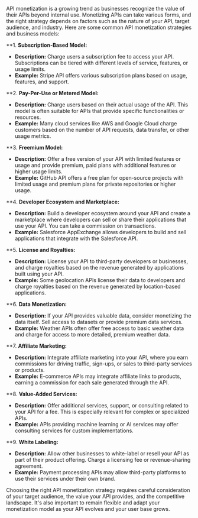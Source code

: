 API monetization is a growing trend as businesses recognize the value of their APIs beyond internal use. Monetizing APIs can take various forms, and the right strategy depends on factors such as the nature of your API, target audience, and industry. Here are some common API monetization strategies and business models:

**1. **Subscription-Based Model:**
   - **Description:** Charge users a subscription fee to access your API. Subscriptions can be tiered with different levels of service, features, or usage limits.
   - **Example:** Stripe API offers various subscription plans based on usage, features, and support.

**2. **Pay-Per-Use or Metered Model:**
   - **Description:** Charge users based on their actual usage of the API. This model is often suitable for APIs that provide specific functionalities or resources.
   - **Example:** Many cloud services like AWS and Google Cloud charge customers based on the number of API requests, data transfer, or other usage metrics.

**3. **Freemium Model:**
   - **Description:** Offer a free version of your API with limited features or usage and provide premium, paid plans with additional features or higher usage limits.
   - **Example:** GitHub API offers a free plan for open-source projects with limited usage and premium plans for private repositories or higher usage.

**4. **Developer Ecosystem and Marketplace:**
   - **Description:** Build a developer ecosystem around your API and create a marketplace where developers can sell or share their applications that use your API. You can take a commission on transactions.
   - **Example:** Salesforce AppExchange allows developers to build and sell applications that integrate with the Salesforce API.

**5. **License and Royalties:**
   - **Description:** License your API to third-party developers or businesses, and charge royalties based on the revenue generated by applications built using your API.
   - **Example:** Some geolocation APIs license their data to developers and charge royalties based on the revenue generated by location-based applications.

**6. **Data Monetization:**
   - **Description:** If your API provides valuable data, consider monetizing the data itself. Sell access to datasets or provide premium data services.
   - **Example:** Weather APIs often offer free access to basic weather data and charge for access to more detailed, premium weather data.

**7. **Affiliate Marketing:**
   - **Description:** Integrate affiliate marketing into your API, where you earn commissions for driving traffic, sign-ups, or sales to third-party services or products.
   - **Example:** E-commerce APIs may integrate affiliate links to products, earning a commission for each sale generated through the API.

**8. **Value-Added Services:**
   - **Description:** Offer additional services, support, or consulting related to your API for a fee. This is especially relevant for complex or specialized APIs.
   - **Example:** APIs providing machine learning or AI services may offer consulting services for custom implementations.

**9. **White Labeling:**
   - **Description:** Allow other businesses to white-label or resell your API as part of their product offering. Charge a licensing fee or revenue-sharing agreement.
   - **Example:** Payment processing APIs may allow third-party platforms to use their services under their own brand.

Choosing the right API monetization strategy requires careful consideration of your target audience, the value your API provides, and the competitive landscape. It's also important to remain flexible and adapt your monetization model as your API evolves and your user base grows.